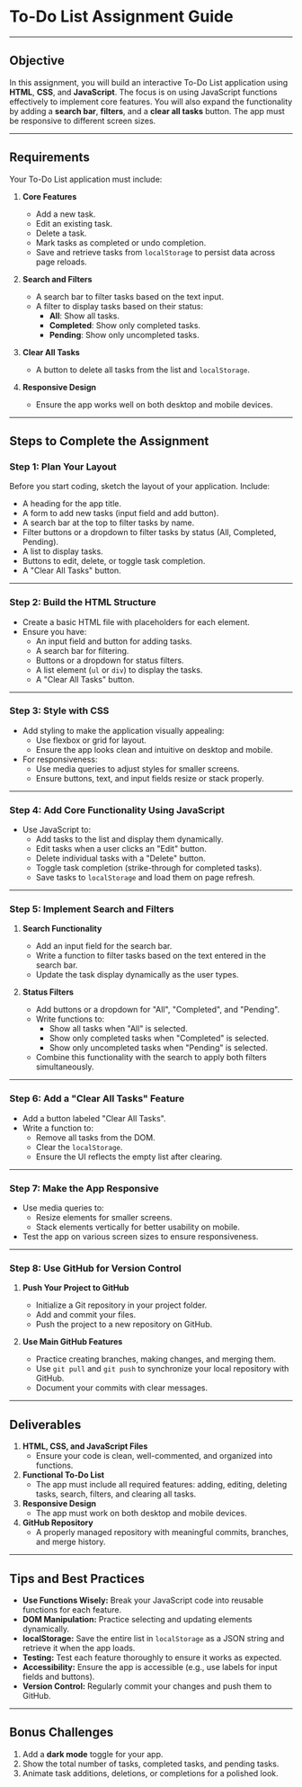 # **To-Do List Assignment Guide**

---

## **Objective**
In this assignment, you will build an interactive To-Do List application using **HTML**, **CSS**, and **JavaScript**. The focus is on using JavaScript functions effectively to implement core features. You will also expand the functionality by adding a **search bar**, **filters**, and a **clear all tasks** button. The app must be responsive to different screen sizes.

---

## **Requirements**
Your To-Do List application must include:

1. **Core Features**
   - Add a new task.
   - Edit an existing task.
   - Delete a task.
   - Mark tasks as completed or undo completion.
   - Save and retrieve tasks from `localStorage` to persist data across page reloads.

2. **Search and Filters**
   - A search bar to filter tasks based on the text input.
   - A filter to display tasks based on their status:
     - **All**: Show all tasks.
     - **Completed**: Show only completed tasks.
     - **Pending**: Show only uncompleted tasks.

3. **Clear All Tasks**
   - A button to delete all tasks from the list and `localStorage`.

4. **Responsive Design**
   - Ensure the app works well on both desktop and mobile devices.

---

## **Steps to Complete the Assignment**

### **Step 1: Plan Your Layout**
Before you start coding, sketch the layout of your application. Include:
- A heading for the app title.
- A form to add new tasks (input field and add button).
- A search bar at the top to filter tasks by name.
- Filter buttons or a dropdown to filter tasks by status (All, Completed, Pending).
- A list to display tasks.
- Buttons to edit, delete, or toggle task completion.
- A "Clear All Tasks" button.

---

### **Step 2: Build the HTML Structure**
- Create a basic HTML file with placeholders for each element.
- Ensure you have:
  - An input field and button for adding tasks.
  - A search bar for filtering.
  - Buttons or a dropdown for status filters.
  - A list element (`ul` or `div`) to display the tasks.
  - A "Clear All Tasks" button.

---

### **Step 3: Style with CSS**
- Add styling to make the application visually appealing:
  - Use flexbox or grid for layout.
  - Ensure the app looks clean and intuitive on desktop and mobile.
- For responsiveness:
  - Use media queries to adjust styles for smaller screens.
  - Ensure buttons, text, and input fields resize or stack properly.

---

### **Step 4: Add Core Functionality Using JavaScript**
- Use JavaScript to:
  - Add tasks to the list and display them dynamically.
  - Edit tasks when a user clicks an "Edit" button.
  - Delete individual tasks with a "Delete" button.
  - Toggle task completion (strike-through for completed tasks).
  - Save tasks to `localStorage` and load them on page refresh.

---

### **Step 5: Implement Search and Filters**
1. **Search Functionality**
   - Add an input field for the search bar.
   - Write a function to filter tasks based on the text entered in the search bar.
   - Update the task display dynamically as the user types.

2. **Status Filters**
   - Add buttons or a dropdown for "All", "Completed", and "Pending".
   - Write functions to:
     - Show all tasks when "All" is selected.
     - Show only completed tasks when "Completed" is selected.
     - Show only uncompleted tasks when "Pending" is selected.
   - Combine this functionality with the search to apply both filters simultaneously.

---

### **Step 6: Add a "Clear All Tasks" Feature**
- Add a button labeled "Clear All Tasks".
- Write a function to:
  - Remove all tasks from the DOM.
  - Clear the `localStorage`.
  - Ensure the UI reflects the empty list after clearing.

---

### **Step 7: Make the App Responsive**
- Use media queries to:
  - Resize elements for smaller screens.
  - Stack elements vertically for better usability on mobile.
- Test the app on various screen sizes to ensure responsiveness.

---

### **Step 8: Use GitHub for Version Control**
1. **Push Your Project to GitHub**
   - Initialize a Git repository in your project folder.
   - Add and commit your files.
   - Push the project to a new repository on GitHub.

2. **Use Main GitHub Features**
   - Practice creating branches, making changes, and merging them.
   - Use `git pull` and `git push` to synchronize your local repository with GitHub.
   - Document your commits with clear messages.

---

## **Deliverables**
1. **HTML, CSS, and JavaScript Files**
   - Ensure your code is clean, well-commented, and organized into functions.
2. **Functional To-Do List**
   - The app must include all required features: adding, editing, deleting tasks, search, filters, and clearing all tasks.
3. **Responsive Design**
   - The app must work on both desktop and mobile devices.
4. **GitHub Repository**
   - A properly managed repository with meaningful commits, branches, and merge history.

---

## **Tips and Best Practices**
- **Use Functions Wisely:** Break your JavaScript code into reusable functions for each feature.
- **DOM Manipulation:** Practice selecting and updating elements dynamically.
- **localStorage:** Save the entire list in `localStorage` as a JSON string and retrieve it when the app loads.
- **Testing:** Test each feature thoroughly to ensure it works as expected.
- **Accessibility:** Ensure the app is accessible (e.g., use labels for input fields and buttons).
- **Version Control:** Regularly commit your changes and push them to GitHub.

---

## **Bonus Challenges**
1. Add a **dark mode** toggle for your app.
2. Show the total number of tasks, completed tasks, and pending tasks.
3. Animate task additions, deletions, or completions for a polished look.